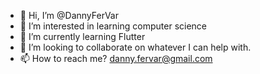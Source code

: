 - 👋 Hi, I’m @DannyFerVar
- 👀 I’m interested in learning computer science
- 🌱 I’m currently learning Flutter
- 💞️ I’m looking to collaborate on whatever I can help with.
- 📫 How to reach me? danny.fervar@gmail.com

<!---
DannyFerVar/DannyFerVar is a ✨ special ✨ repository because its `README.md` (this file) appears on your GitHub profile.
You can click the Preview link to take a look at your changes.
--->
